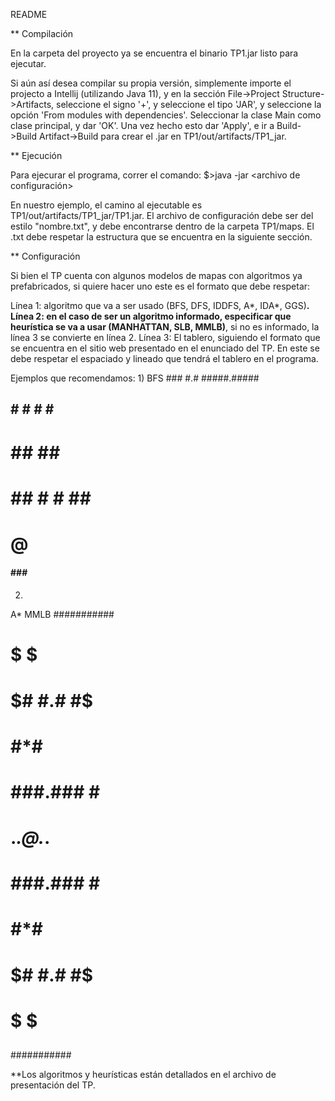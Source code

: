 README

** Compilación

En la carpeta del proyecto ya se encuentra el binario TP1.jar listo para ejecutar. 

Si aún así desea compilar su propia versión, simplemente importe el projecto a Intellij (utilizando Java 11), 
y en la sección File->Project Structure->Artifacts, seleccione el signo '+', y seleccione el tipo 'JAR', y 
seleccione la opción 'From modules with dependencies'. Seleccionar la clase Main como clase principal, y dar 'OK'.
Una vez hecho esto dar 'Apply', e ir a Build->Build Artifact->Build para crear el .jar en TP1/out/artifacts/TP1_jar.


** Ejecución

Para ejecurar el programa, correr el comando:
$>java -jar <camino al ejecutable> <archivo de configuración>

En nuestro ejemplo, el camino al ejecutable es TP1/out/artifacts/TP1_jar/TP1.jar.
El archivo de configuración debe ser del estilo "nombre.txt", y debe encontrarse dentro de la carpeta TP1/maps.
El .txt debe respetar la estructura que se encuentra en la siguiente sección.

** Configuración

Si bien el TP cuenta con algunos modelos de mapas con algoritmos ya prefabricados, si quiere hacer uno este es el 
formato que debe respetar:

Línea 1: algoritmo que va a ser usado (BFS, DFS, IDDFS, A*, IDA*, GGS)**.
Línea 2: en el caso de ser un algoritmo informado, especificar que heurística se va a usar (MANHATTAN, SLB, MMLB)**, 
	 si no es informado, la línea 3 se convierte en línea 2.
Línea 3: El tablero, siguiendo el formato que se encuentra en el sitio web presentado en el enunciado del TP.
	 En este se debe respetar el espaciado y lineado que tendrá el tablero en el programa. 

Ejemplos que recomendamos:
1)
BFS
      ###
      #.#
  #####.#####
 ##         ##
##  # # # #  ##
#  ##     ##  #
# ##  # #  ## #
#     $@$     #
####  ###  ####
   #### ####

2)
A*
MMLB
 ###########
##         ##
#  $     $  #
# $# #.# #$ #
#    #*#    #####
#  ###.###  #   #
#  .*.@.*.      #
#  ###.###  #   #
#    #*#    #####
# $# #.# #$ #
#  $     $  #
##         ##
 ###########

**Los algoritmos y heurísticas están detallados en el archivo de presentación del TP.
